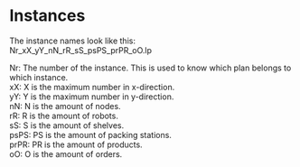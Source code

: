# Instances

The instance names look like this:  
Nr_xX_yY_nN_rR_sS_psPS_prPR_oO.lp  
  
  
Nr: The number of the instance. This is used to know which plan belongs to which instance.  
xX:    X is the maximum number in x-direction.  
yY:    Y is the maximum number in y-direction.  
nN:    N is the amount of nodes.  
rR:    R is the amount of robots.  
sS:    S is the amount of shelves.  
psPS:    PS is the amount of packing stations.  
prPR:    PR is the amount of products.  
oO:    O is the amount of orders.  
